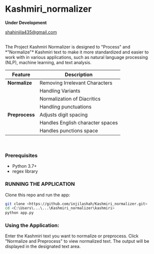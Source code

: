 # Kashmiri_normalizer
**Under Development**

shahinjila435@gmail.com

<br>
The Project Kashmiri Normalizer is  designed to "Process" and *"Normalize"* Kashmiri text to make it more standardized and easier to work with in various applications, such as natural language processing (NLP), machine learning, and text analysis. <br>


|    Feature    | Description                      |
|---------------|----------------------------------|
| **Normalize** | Removing Irrelevant Characters   |
|               | Handling Variants                |
|               | Normalization of Diacritics      |
|               | Handling punctuations|           |
| **Preprocess**| Adjusts digit spacing            |                    
|               | Handles English character spaces |
|               | Handles punctions space          |

<br>

### Prerequisites

- Python 3.7+
- regex library 

### RUNNING THE APPLICATION 
Clone this   repo  and run the app:
```bash
git clone <https://github.com/injilashah/Kashmiri_normalizer.git>
cd <C:\Users\...\...\Kashmiri_normalizer\kashmiri>
python app.py
```



### Using the Application:
Enter the Kashmiri text you want to normalize or preprocess.
Click "Normalize and Preprocess" to view normalized text.
The  output will be displayed  in the designated text area.







